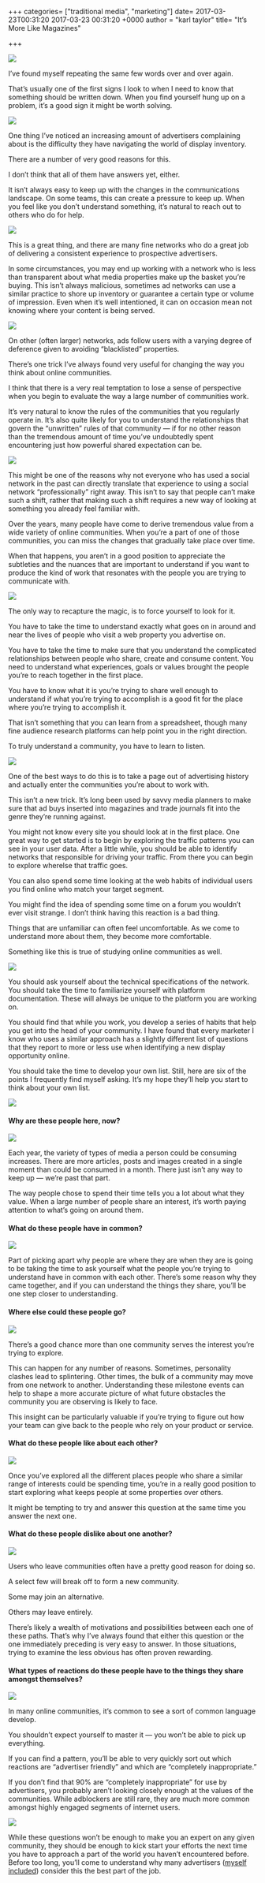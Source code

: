 +++
categories= ["traditional media", "marketing"]
date= 2017-03-23T00:31:20 2017-03-23 00:31:20 +0000
author = "karl taylor"
title= "It’s More Like Magazines"

+++

  ![](https://raw.githubusercontent.com/karljtaylor/kjt/blog/content/assets/7a99a-1xqce7bpamhbsfk3gxoiy6a.png)  


 I’ve found myself repeating the same few words over and over again.

 That’s usually one of the first signs I look to when I need to know that something should be written down. When you find yourself hung up on a problem, it’s a good sign it might be worth solving.

  ![](https://raw.githubusercontent.com/karljtaylor/kjt/blog/content/assets/3119d-1iilnlvksijnkvu7djupiqq.jpeg)  


 One thing I’ve noticed an increasing amount of advertisers complaining about is the difficulty they have navigating the world of display inventory.

 There are a number of very good reasons for this.

 I don’t think that all of them have answers yet, either.

 It isn’t always easy to keep up with the changes in the communications landscape. On some teams, this can create a pressure to keep up. When you feel like you don’t understand something, it’s natural to reach out to others who do for help.

  ![](https://raw.githubusercontent.com/karljtaylor/kjt/blog/content/assets/232d0-1gi1ex_ezof6ioqqckpwcpq.jpeg)  


 This is a great thing, and there are many fine networks who do a great job of delivering a consistent experience to prospective advertisers.

 In some circumstances, you may end up working with a network who is less than transparent about what media properties make up the basket you’re buying. This isn’t always malicious, sometimes ad networks can use a similar practice to shore up inventory or guarantee a certain type or volume of impression. Even when it’s well intentioned, it can on occasion mean not knowing where your content is being served.

  ![](https://raw.githubusercontent.com/karljtaylor/kjt/blog/content/assets/8199b-11abtetdemdya_jnjnpv2ew.jpeg)  


 On other (often larger) networks, ads follow users with a varying degree of deference given to avoiding “blacklisted” properties.

 There’s one trick I’ve always found very useful for changing the way you think about online communities.

 I think that there is a very real temptation to lose a sense of perspective when you begin to evaluate the way a large number of communities work.

 It’s very natural to know the rules of the communities that you regularly operate in. It’s also quite likely for you to understand the relationships that govern the “unwritten” rules of that community — if for no other reason than the tremendous amount of time you’ve undoubtedly spent encountering just how powerful shared expectation can be.

  ![](https://raw.githubusercontent.com/karljtaylor/kjt/blog/content/assets/57408-1_2oyfzezqkcu2reyycmrvg.jpeg)  


 This might be one of the reasons why not everyone who has used a social network in the past can directly translate that experience to using a social network “professionally” right away. This isn’t to say that people can’t make such a shift, rather that making such a shift requires a new way of looking at something you already feel familiar with.

 Over the years, many people have come to derive tremendous value from a wide variety of online communities. When you’re a part of one of those communities, you can miss the changes that gradually take place over time.

 When that happens, you aren’t in a good position to appreciate the subtleties and the nuances that are important to understand if you want to produce the kind of work that resonates with the people you are trying to communicate with.

  ![](https://raw.githubusercontent.com/karljtaylor/kjt/blog/content/assets/7d878-1g43s8qjgcajvzmbosvqmuq.jpeg)  


 The only way to recapture the magic, is to force yourself to look for it.

 You have to take the time to understand exactly what goes on in around and near the lives of people who visit a web property you advertise on.

 You have to take the time to make sure that you understand the complicated relationships between people who share, create and consume content. You need to understand what experiences, goals or values brought the people you’re to reach together in the first place.

 You have to know what it is you’re trying to share well enough to understand if what you’re trying to accomplish is a good fit for the place where you’re trying to accomplish it.

 That isn’t something that you can learn from a spreadsheet, though many fine audience research platforms can help point you in the right direction.

 To truly understand a community, you have to learn to listen.

  ![](https://raw.githubusercontent.com/karljtaylor/kjt/blog/content/assets/35219-1jv_dm2-otszdesbmu8kwkg.jpeg)  


 One of the best ways to do this is to take a page out of advertising history and actually enter the communities you’re about to work with.

 This isn’t a new trick. It’s long been used by savvy media planners to make sure that ad buys inserted into magazines and trade journals fit into the genre they’re running against.

 You might not know every site you should look at in the first place. One great way to get started is to begin by exploring the traffic patterns you can see in your user data. After a little while, you should be able to identify networks that responsible for driving your traffic. From there you can begin to explore wherelse that traffic goes.

 You can also spend some time looking at the web habits of individual users you find online who match your target segment.

 You might find the idea of spending some time on a forum you wouldn’t ever visit strange. I don’t think having this reaction is a bad thing.

 Things that are unfamiliar can often feel uncomfortable. As we come to understand more about them, they become more comfortable.

 Something like this is true of studying online communities as well.

  ![](https://raw.githubusercontent.com/karljtaylor/kjt/blog/content/assets/a8f59-1hz2lrzmwmnpcqmmqzsgkxw.jpeg)  


 You should ask yourself about the technical specifications of the network. You should take the time to familiarize yourself with platform documentation. These will always be unique to the platform you are working on.

 You should find that while you work, you develop a series of habits that help you get into the head of your community. I have found that every marketer I know who uses a similar approach has a slightly different list of questions that they report to more or less use when identifying a new display opportunity online.

 You should take the time to develop your own list. Still, here are six of the points I frequently find myself asking. It’s my hope they’ll help you start to think about your own list.

  ![](https://raw.githubusercontent.com/karljtaylor/kjt/blog/content/assets/ba15d-1n0bkwrwkohatcf9wl_od2q.png)  


 #### Why are these people here, now?

  ![](https://raw.githubusercontent.com/karljtaylor/kjt/blog/content/assets/08659-17go4fodck-aq1boeet7ilq.jpeg)  


 Each year, the variety of types of media a person could be consuming increases. There are more articles, posts and images created in a single moment than could be consumed in a month. There just isn’t any way to keep up — we’re past that part.

 The way people chose to spend their time tells you a lot about what they value. When a large number of people share an interest, it’s worth paying attention to what’s going on around them.

 #### What do these people have in common?

  ![](https://raw.githubusercontent.com/karljtaylor/kjt/blog/content/assets/682f9-1zvygz6nethkfcqi3ofqfyq.jpeg)  


 Part of picking apart why people are where they are when they are is going to be taking the time to ask yourself what the people you’re trying to understand have in common with each other. There’s some reason why they came together, and if you can understand the things they share, you’ll be one step closer to understanding.

 #### Where else could these people go?

  ![](https://raw.githubusercontent.com/karljtaylor/kjt/blog/content/assets/3c4a5-1wl8bt7jthbhbzlp7r0jzba.jpeg)  


 There’s a good chance more than one community serves the interest you’re trying to explore.

 This can happen for any number of reasons. Sometimes, personality clashes lead to splintering. Other times, the bulk of a community may move from one network to another. Understanding these milestone events can help to shape a more accurate picture of what future obstacles the community you are observing is likely to face.

 This insight can be particularly valuable if you’re trying to figure out how your team can give back to the people who rely on your product or service.

 #### What do these people like about each other?

  ![](https://raw.githubusercontent.com/karljtaylor/kjt/blog/content/assets/fcd40-1wxlwil8e0mspuswf-qql3a.jpeg)  


 Once you’ve explored all the different places people who share a similar range of interests could be spending time, you’re in a really good position to start exploring what keeps people at some properties over others.

 It might be tempting to try and answer this question at the same time you answer the next one.

 #### What do these people dislike about one another?

  ![](https://raw.githubusercontent.com/karljtaylor/kjt/blog/content/assets/607a1-1mpl0z4rnl-bje6skb-dwka.jpeg)  


 Users who leave communities often have a pretty good reason for doing so.

 A select few will break off to form a new community.

 Some may join an alternative.

 Others may leave entirely.

 There’s likely a wealth of motivations and possibilities between each one of these paths. That’s why I’ve always found that either this question or the one immediately preceding is very easy to answer. In those situations, trying to examine the less obvious has often proven rewarding.

 #### What types of reactions do these people have to the things they share amongst themselves?

  ![](https://raw.githubusercontent.com/karljtaylor/kjt/blog/content/assets/e5c1e-1fmfedmsutudj2ltcmnm8za.jpeg)  


 In many online communities, it’s common to see a sort of common language develop.

 You shouldn’t expect yourself to master it — you won’t be able to pick up everything.

 If you can find a pattern, you’ll be able to very quickly sort out which reactions are “advertiser friendly” and which are “completely inappropriate.”

 If you don’t find that 90% are “completely inappropriate” for use by advertisers, you probably aren’t looking closely enough at the values of the communities. While adblockers are still rare, they are much more common amongst highly engaged segments of internet users.

  ![](https://raw.githubusercontent.com/karljtaylor/kjt/blog/content/assets/ba15d-1n0bkwrwkohatcf9wl_od2q.png)  


 While these questions won’t be enough to make you an expert on any given community, they should be enough to kick start your efforts the next time you have to approach a part of the world you haven’t encountered before. Before too long, you’ll come to understand why many advertisers ([myself included](https://digital.sonnetaylor.com/why-its-worth-the-long-hours-7f1a43091e0b)) consider this the best part of the job.
